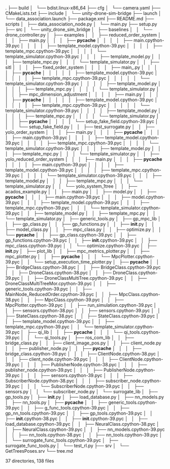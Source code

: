 .
├── build
│   └── bdist.linux-x86_64
├── cfg
│   └── camera.yaml
├── CMakeLists.txt
├── include
│   └── unity-drone-sim-bridge
├── launch
│   └── data_association.launch
├── package.xml
├── README.md
├── scripts
│   ├── data_association_node.py
│   └── main.py
├── setup.py
├── src
│   └── unity_drone_sim_bridge
│       ├── baselines
│       │   └── drone_controller.py
│       ├── examples
│       │   ├── reduced_order_system
│       │   │   ├── main.py
│       │   │   ├── __pycache__
│       │   │   │   ├── main.cpython-39.pyc
│       │   │   │   ├── template_model.cpython-39.pyc
│       │   │   │   ├── template_mpc.cpython-39.pyc
│       │   │   │   └── template_simulator.cpython-39.pyc
│       │   │   ├── template_model.py
│       │   │   ├── template_mpc.py
│       │   │   └── template_simulator.py
│       │   ├── sitl
│       │   │   ├── fixed_order_system
│       │   │   │   ├── main_.py
│       │   │   │   ├── __pycache__
│       │   │   │   │   ├── template_model.cpython-39.pyc
│       │   │   │   │   ├── template_mpc.cpython-39.pyc
│       │   │   │   │   └── template_simulator.cpython-39.pyc
│       │   │   │   ├── template_model.py
│       │   │   │   ├── template_mpc.py
│       │   │   │   └── template_simulator.py
│       │   │   ├── mpc_dimension_adjustment
│       │   │   │   ├── main.py
│       │   │   │   ├── __pycache__
│       │   │   │   │   ├── template_model.cpython-39.pyc
│       │   │   │   │   ├── template_mpc.cpython-39.pyc
│       │   │   │   │   └── template_simulator.cpython-39.pyc
│       │   │   │   ├── template_model.py
│       │   │   │   ├── template_mpc.py
│       │   │   │   └── template_simulator.py
│       │   │   ├── __pycache__
│       │   │   │   └── setup_fake_field.cpython-39.pyc
│       │   │   └── setup_fake_field.py
│       │   ├── test_surrogate.py
│       │   ├── yolo_order_system
│       │   │   ├── main.py
│       │   │   ├── __pycache__
│       │   │   │   ├── main.cpython-39.pyc
│       │   │   │   ├── template_model.cpython-39.pyc
│       │   │   │   ├── template_mpc.cpython-39.pyc
│       │   │   │   └── template_simulator.cpython-39.pyc
│       │   │   ├── template_model.py
│       │   │   ├── template_mpc.py
│       │   │   └── template_simulator.py
│       │   ├── yolo_reduced_order_system
│       │   │   ├── main.py
│       │   │   ├── __pycache__
│       │   │   │   ├── main.cpython-39.pyc
│       │   │   │   ├── template_model.cpython-39.pyc
│       │   │   │   ├── template_mpc.cpython-39.pyc
│       │   │   │   └── template_simulator.cpython-39.pyc
│       │   │   ├── template_model.py
│       │   │   ├── template_mpc.py
│       │   │   └── template_simulator.py
│       │   └── yolo_system_1tree
│       │       ├── acados_example.py
│       │       ├── main.py
│       │       ├── model.py
│       │       ├── __pycache__
│       │       │   ├── main.cpython-39.pyc
│       │       │   ├── model.cpython-39.pyc
│       │       │   ├── template_model.cpython-39.pyc
│       │       │   ├── template_mpc.cpython-39.pyc
│       │       │   └── template_simulator.cpython-39.pyc
│       │       ├── template_model.py
│       │       ├── template_mpc.py
│       │       └── template_simulator.py
│       ├── generic_tools.py
│       ├── gp_mpc_lib
│       │   ├── gp_class.py
│       │   ├── gp_functions.py
│       │   ├── __init__.py
│       │   ├── model_class.py
│       │   ├── mpc_class.py
│       │   ├── optimize.py
│       │   └── __pycache__
│       │       ├── gp_class.cpython-39.pyc
│       │       ├── gp_functions.cpython-39.pyc
│       │       ├── __init__.cpython-39.pyc
│       │       ├── mpc_class.cpython-39.pyc
│       │       └── optimize.cpython-39.pyc
│       ├── __init__.py
│       ├── plot_lib
│       │   ├── mpc_metrics_plotter.py
│       │   ├── mpc_plotter.py
│       │   ├── __pycache__
│       │   │   └── MpcPlotter.cpython-39.pyc
│       │   └── setup_execution_time_plotter.py
│       ├── __pycache__
│       │   ├── BridgeClass.cpython-38.pyc
│       │   ├── BridgeClass.cpython-39.pyc
│       │   ├── DroneClass.cpython-38.pyc
│       │   ├── DroneClass.cpython-39.pyc
│       │   ├── DroneClassMultiTree.cpython-39.pyc
│       │   ├── DroneClassMultiTreeMor.cpython-39.pyc
│       │   ├── generic_tools.cpython-39.pyc
│       │   ├── MainNode_ReducedOrder.cpython-39.pyc
│       │   ├── MpcClass.cpython-38.pyc
│       │   ├── MpcClass.cpython-39.pyc
│       │   ├── MpcPlotter.cpython-39.pyc
│       │   ├── run_simulation.cpython-39.pyc
│       │   ├── sensors.cpython-38.pyc
│       │   ├── sensors.cpython-39.pyc
│       │   ├── StateClass.cpython-38.pyc
│       │   ├── StateClass.cpython-39.pyc
│       │   ├── template_model.cpython-39.pyc
│       │   ├── template_mpc.cpython-39.pyc
│       │   └── template_simulator.cpython-39.pyc
│       ├── qi_lib
│       │   ├── __pycache__
│       │   │   └── qi_tools.cpython-39.pyc
│       │   └── qi_tools.py
│       ├── ros_com_lib
│       │   ├── bridge_class.py
│       │   ├── client_image_pos.py
│       │   ├── client_node.py
│       │   ├── publisher_node.py
│       │   ├── __pycache__
│       │   │   ├── bridge_class.cpython-39.pyc
│       │   │   ├── ClientNode.cpython-38.pyc
│       │   │   ├── client_node.cpython-39.pyc
│       │   │   ├── ClientNode.cpython-39.pyc
│       │   │   ├── PublisherNode.cpython-38.pyc
│       │   │   ├── publisher_node.cpython-39.pyc
│       │   │   ├── PublisherNode.cpython-39.pyc
│       │   │   ├── sensors.cpython-39.pyc
│       │   │   ├── SubscriberNode.cpython-38.pyc
│       │   │   ├── subscriber_node.cpython-39.pyc
│       │   │   └── SubscriberNode.cpython-39.pyc
│       │   ├── sensors.py
│       │   └── subscriber_node.py
│       └── surrogate_lib
│           ├── gp_tools.py
│           ├── __init__.py
│           ├── load_database.py
│           ├── nn_models.py
│           ├── nn_tools.py
│           ├── __pycache__
│           │   ├── generic_tools.cpython-39.pyc
│           │   ├── g_func_tools.cpython-39.pyc
│           │   ├── gp_nn_tools.cpython-39.pyc
│           │   ├── gp_tools.cpython-39.pyc
│           │   ├── __init__.cpython-38.pyc
│           │   ├── __init__.cpython-39.pyc
│           │   ├── load_database.cpython-39.pyc
│           │   ├── NeuralClass.cpython-38.pyc
│           │   ├── NeuralClass.cpython-39.pyc
│           │   ├── nn_models.cpython-39.pyc
│           │   ├── nn_tools.cpython-38.pyc
│           │   ├── nn_tools.cpython-39.pyc
│           │   └── surrogate_func_tools.cpython-39.pyc
│           ├── surrogate_func_tools.py
│           └── test_rl.py
├── srv
│   └── GetTreesPoses.srv
└── tree.md

37 directories, 138 files
